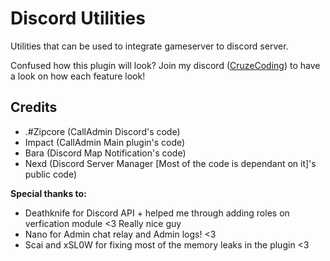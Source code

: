 # Discord Utilities
Utilities that can be used to integrate gameserver to discord server.

Confused how this plugin will look? Join my discord ([CruzeCoding](https://discord.gg/XfYf62a)) to have a look on how each feature look!

## Credits
* .#Zipcore (CallAdmin Discord's code)
* Impact (CallAdmin Main plugin's code)
* Bara (Discord Map Notification's code)
* Nexd (Discord Server Manager [Most of the code is dependant on it]'s public code)

**Special thanks to:**
* Deathknife for Discord API + helped me through adding roles on verfication module <3 Really nice guy
* Nano for Admin chat relay and Admin logs! <3
* Scai and xSL0W for fixing most of the memory leaks in the plugin <3
